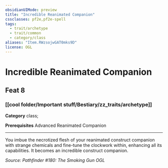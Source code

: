 ```yaml
---
obsidianUIMode: preview
title: "Incredible Reanimated Companion"
cssclasses: pf2e,pf2e-spell
tags:
  - trait/archetype
  - trait/common
  - category/class
aliases: "Item.RWzsojwGAT0mks9D"
license: OGL
---
```

# Incredible Reanimated Companion
## Feat 8
### [[cool folder/Important stuff/Bestiary/zz_traits/archetype]]

**Category** class; 



**Prerequisites** Advanced Reanimated Companion
* * *
You imbue the necrotized flesh of your reanimated construct companion with strange chemicals and fine-tune the clockwork within, enhancing all its capabilities. It becomes an incredible construct companion.

*Source: Pathfinder #180: The Smoking Gun*
*OGL*